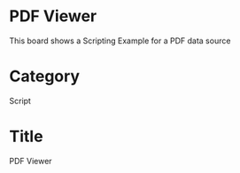 # PDF Viewer
This board shows a Scripting Example for a PDF data source 

# Category
Script

# Title 
PDF Viewer